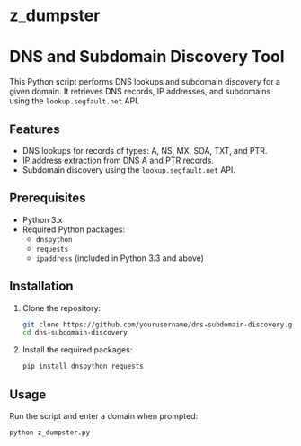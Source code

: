 # z_dumpster
# DNS and Subdomain Discovery Tool

This Python script performs DNS lookups and subdomain discovery for a given domain. It retrieves DNS records, IP addresses, and subdomains using the `lookup.segfault.net` API.

## Features

- DNS lookups for records of types: A, NS, MX, SOA, TXT, and PTR.
- IP address extraction from DNS A and PTR records.
- Subdomain discovery using the `lookup.segfault.net` API.

## Prerequisites

- Python 3.x
- Required Python packages:
  - `dnspython`
  - `requests`
  - `ipaddress` (included in Python 3.3 and above)

## Installation

1. Clone the repository:
    ```sh
    git clone https://github.com/yourusername/dns-subdomain-discovery.git
    cd dns-subdomain-discovery
    ```

2. Install the required packages:
    ```sh
    pip install dnspython requests
    ```

## Usage

Run the script and enter a domain when prompted:
```sh
python z_dumpster.py
